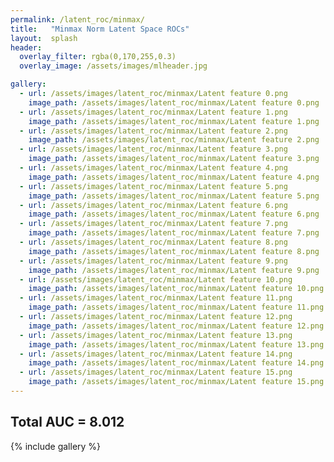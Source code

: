 ```yaml
---
permalink: /latent_roc/minmax/
title:   "Minmax Norm Latent Space ROCs"
layout:  splash
header:
  overlay_filter: rgba(0,170,255,0.3)
  overlay_image: /assets/images/mlheader.jpg

gallery:
  - url: /assets/images/latent_roc/minmax/Latent feature 0.png
    image_path: /assets/images/latent_roc/minmax/Latent feature 0.png
  - url: /assets/images/latent_roc/minmax/Latent feature 1.png
    image_path: /assets/images/latent_roc/minmax/Latent feature 1.png
  - url: /assets/images/latent_roc/minmax/Latent feature 2.png
    image_path: /assets/images/latent_roc/minmax/Latent feature 2.png
  - url: /assets/images/latent_roc/minmax/Latent feature 3.png
    image_path: /assets/images/latent_roc/minmax/Latent feature 3.png
  - url: /assets/images/latent_roc/minmax/Latent feature 4.png
    image_path: /assets/images/latent_roc/minmax/Latent feature 4.png
  - url: /assets/images/latent_roc/minmax/Latent feature 5.png
    image_path: /assets/images/latent_roc/minmax/Latent feature 5.png
  - url: /assets/images/latent_roc/minmax/Latent feature 6.png
    image_path: /assets/images/latent_roc/minmax/Latent feature 6.png
  - url: /assets/images/latent_roc/minmax/Latent feature 7.png
    image_path: /assets/images/latent_roc/minmax/Latent feature 7.png
  - url: /assets/images/latent_roc/minmax/Latent feature 8.png
    image_path: /assets/images/latent_roc/minmax/Latent feature 8.png
  - url: /assets/images/latent_roc/minmax/Latent feature 9.png
    image_path: /assets/images/latent_roc/minmax/Latent feature 9.png
  - url: /assets/images/latent_roc/minmax/Latent feature 10.png
    image_path: /assets/images/latent_roc/minmax/Latent feature 10.png
  - url: /assets/images/latent_roc/minmax/Latent feature 11.png
    image_path: /assets/images/latent_roc/minmax/Latent feature 11.png
  - url: /assets/images/latent_roc/minmax/Latent feature 12.png
    image_path: /assets/images/latent_roc/minmax/Latent feature 12.png
  - url: /assets/images/latent_roc/minmax/Latent feature 13.png
    image_path: /assets/images/latent_roc/minmax/Latent feature 13.png
  - url: /assets/images/latent_roc/minmax/Latent feature 14.png
    image_path: /assets/images/latent_roc/minmax/Latent feature 14.png
  - url: /assets/images/latent_roc/minmax/Latent feature 15.png
    image_path: /assets/images/latent_roc/minmax/Latent feature 15.png
---
```


## Total AUC = 8.012
{% include gallery %}
